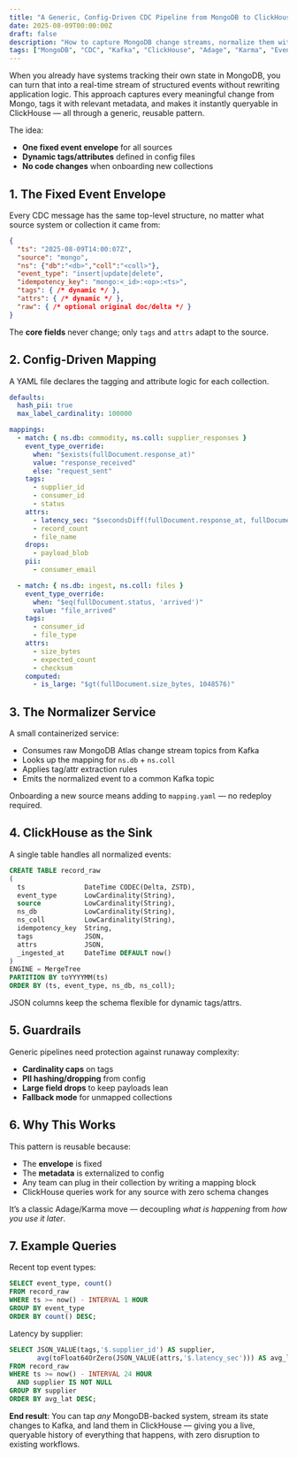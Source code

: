 ```yaml
---
title: "A Generic, Config-Driven CDC Pipeline from MongoDB to ClickHouse"
date: 2025-08-09T00:00:00Z
draft: false
description: "How to capture MongoDB change streams, normalize them with dynamic tags and attributes, and land them in ClickHouse for universal, queryable event history."
tags: ["MongoDB", "CDC", "Kafka", "ClickHouse", "Adage", "Karma", "Event Streaming", "Data Engineering"]
---
```


When you already have systems tracking their own state in MongoDB, you can turn that into a real-time stream of structured events without rewriting application logic. This approach captures every meaningful change from Mongo, tags it with relevant metadata, and makes it instantly queryable in ClickHouse — all through a generic, reusable pattern.

The idea:
- **One fixed event envelope** for all sources
- **Dynamic tags/attributes** defined in config files
- **No code changes** when onboarding new collections

## 1. The Fixed Event Envelope

Every CDC message has the same top-level structure, no matter what source system or collection it came from:

```json
{
  "ts": "2025-08-09T14:00:07Z",
  "source": "mongo",
  "ns": {"db":"<db>","coll":"<coll>"},
  "event_type": "insert|update|delete",
  "idempotency_key": "mongo:<_id>:<op>:<ts>",
  "tags": { /* dynamic */ },
  "attrs": { /* dynamic */ },
  "raw": { /* optional original doc/delta */ }
}
```

The **core fields** never change; only `tags` and `attrs` adapt to the source.

## 2. Config-Driven Mapping

A YAML file declares the tagging and attribute logic for each collection.

```yaml
defaults:
  hash_pii: true
  max_label_cardinality: 100000

mappings:
  - match: { ns.db: commodity, ns.coll: supplier_responses }
    event_type_override:
      when: "$exists(fullDocument.response_at)"
      value: "response_received"
      else: "request_sent"
    tags:
      - supplier_id
      - consumer_id
      - status
    attrs:
      - latency_sec: "$secondsDiff(fullDocument.response_at, fullDocument.sent_at)"
      - record_count
      - file_name
    drops:
      - payload_blob
    pii:
      - consumer_email

  - match: { ns.db: ingest, ns.coll: files }
    event_type_override:
      when: "$eq(fullDocument.status, 'arrived')"
      value: "file_arrived"
    tags:
      - consumer_id
      - file_type
    attrs:
      - size_bytes
      - expected_count
      - checksum
    computed:
      - is_large: "$gt(fullDocument.size_bytes, 1048576)"
```

## 3. The Normalizer Service

A small containerized service:
- Consumes raw MongoDB Atlas change stream topics from Kafka
- Looks up the mapping for `ns.db` + `ns.coll`
- Applies tag/attr extraction rules
- Emits the normalized event to a common Kafka topic

Onboarding a new source means adding to `mapping.yaml` — no redeploy required.

## 4. ClickHouse as the Sink

A single table handles all normalized events:

```sql
CREATE TABLE record_raw
(
  ts               DateTime CODEC(Delta, ZSTD),
  event_type       LowCardinality(String),
  source           LowCardinality(String),
  ns_db            LowCardinality(String),
  ns_coll          LowCardinality(String),
  idempotency_key  String,
  tags             JSON,
  attrs            JSON,
  _ingested_at     DateTime DEFAULT now()
)
ENGINE = MergeTree
PARTITION BY toYYYYMM(ts)
ORDER BY (ts, event_type, ns_db, ns_coll);
```

JSON columns keep the schema flexible for dynamic tags/attrs.

## 5. Guardrails

Generic pipelines need protection against runaway complexity:
- **Cardinality caps** on tags
- **PII hashing/dropping** from config
- **Large field drops** to keep payloads lean
- **Fallback mode** for unmapped collections

## 6. Why This Works

This pattern is reusable because:
- The **envelope** is fixed
- The **metadata** is externalized to config
- Any team can plug in their collection by writing a mapping block
- ClickHouse queries work for any source with zero schema changes

It’s a classic Adage/Karma move — decoupling *what is happening* from *how you use it later*.

## 7. Example Queries

Recent top event types:
```sql
SELECT event_type, count()
FROM record_raw
WHERE ts >= now() - INTERVAL 1 HOUR
GROUP BY event_type
ORDER BY count() DESC;
```

Latency by supplier:
```sql
SELECT JSON_VALUE(tags,'$.supplier_id') AS supplier,
       avg(toFloat64OrZero(JSON_VALUE(attrs,'$.latency_sec'))) AS avg_lat
FROM record_raw
WHERE ts >= now() - INTERVAL 24 HOUR
  AND supplier IS NOT NULL
GROUP BY supplier
ORDER BY avg_lat DESC;
```

**End result**:
You can tap *any* MongoDB-backed system, stream its state changes to Kafka, and land them in ClickHouse — giving you a live, queryable history of everything that happens, with zero disruption to existing workflows.